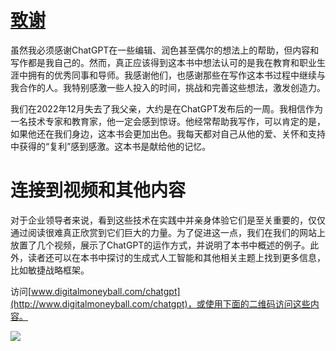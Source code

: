 # [致谢](contents.xhtml#t_chapter11)

虽然我必须感谢ChatGPT在一些编辑、润色甚至偶尔的想法上的帮助，但内容和写作都是我自己的。然而，真正应该得到这本书中想法认可的是我在教育和职业生涯中拥有的优秀同事和导师。我感谢他们，也感谢那些在写作这本书过程中继续与我合作的人。我特别感激一些人投入的时间，挑战和完善这些想法，激发创造力。

我们在2022年12月失去了我父亲，大约是在ChatGPT发布后的一周。我相信作为一名技术专家和教育家，他一定会感到惊讶。他经常帮助我写作，可以肯定的是，如果他还在我们身边，这本书会更加出色。我每天都对自己从他的爱、关怀和支持中获得的“复利”感到感激。这本书是献给他的记忆。

# 连接到视频和其他内容

对于企业领导者来说，看到这些技术在实践中并亲身体验它们是至关重要的，仅仅通过阅读很难真正欣赏到它们巨大的力量。为了促进这一点，我们在我们的网站上放置了几个视频，展示了ChatGPT的运作方式，并说明了本书中概述的例子。此外，读者还可以在本书中探讨的生成式人工智能和其他相关主题上找到更多信息，比如敏捷战略框架。

访问[www.digitalmoneyball.com/chatgpt](http://www.digitalmoneyball.com/chatgpt)，或使用下面的二维码访问这些内容。

![](../images/129.jpg)
